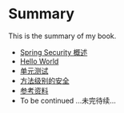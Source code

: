 # Summary

This is the summary of my book.

* [Spring Security 概述](docs/overview.md)
* [Hello World](docs/hello-world.md)
* [单元测试](docs/hello-world-test.md)
* [方法级别的安全](docs/method-security.md)
* [参考资料](docs/references.md)
* To be continued ...未完待续...
